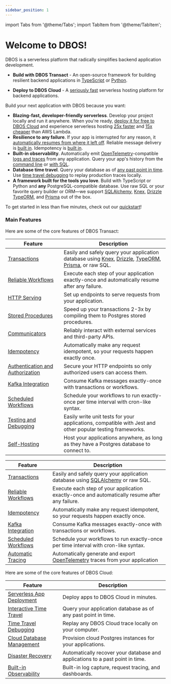 ```yaml
---
sidebar_position: 1
---
```


import Tabs from '@theme/Tabs';
import TabItem from '@theme/TabItem';

# Welcome to DBOS!

DBOS is a serverless platform that radically simplifies backend application development.

- **Build with DBOS Transact** - An open-source framework for building resilient backend applications in [TypeScript](https://github.com/dbos-inc/dbos-transact) or [Python](https://www.dbos.dev/dbos-transact-python).

- **Deploy to DBOS Cloud** - A [seriously fast](https://www.dbos.dev/blog/dbos-vs-aws-step-functions-benchmark) serverless hosting platform for backend applications.

Build your next application with DBOS because you want:

- **Blazing-fast, developer-friendly serverless**.  Develop your project locally and run it anywhere. When you're ready, [deploy it for free to DBOS Cloud](./getting-started/quickstart#deploy-your-first-app-to-the-cloud) and experience serverless hosting [25x faster](https://www.dbos.dev/blog/dbos-vs-aws-step-functions-benchmark) and [15x cheaper](https://www.dbos.dev/blog/dbos-vs-lambda-cost) than AWS Lambda.
- **Resilience to any failure**.  If your app is interrupted for any reason, it [automatically resumes from where it left off](./typescript/tutorials/workflow-tutorial#reliability-guarantees).  Reliable message delivery is [built in](./typescript/tutorials/workflow-communication-tutorial#reliability-guarantees-1). Idempotency is [built in](./typescript/tutorials/idempotency-tutorial).
- **Built-in observability**. Automatically emit [OpenTelemetry](https://opentelemetry.io/)-compatible [logs and traces](https://docs.dbos.dev/tutorials/logging) from any application. Query your app's history from the [command line](https://docs.dbos.dev/api-reference/cli#workflow-management-commands) or [with SQL](https://docs.dbos.dev/api-reference/system-tables).
- **Database time travel**. Query your database as of [any past point in time](./cloud-tutorials/interactive-timetravel.md). Use [time travel debugging](./cloud-tutorials/timetravel-debugging.md) to replay production traces locally.
- **A framework built for the tools you love**. Build with TypeScript or Python and **any** PostgreSQL-compatible database. Use raw SQL or your favorite query builder or ORM&mdash;we support  [SQLAlchemy](https://www.dbos.dev/dbos-transact-python), [Knex](./typescript/tutorials/using-knex.md), [Drizzle](./typescript/tutorials/using-drizzle.md) [TypeORM](./typescript/tutorials/using-typeorm.md), and [Prisma](./typescript/tutorials/using-prisma.md) out of the box.

To get started in less than five minutes, check out our [quickstart](./getting-started/quickstart)!

### Main Features

Here are some of the core features of DBOS Transact:

<Tabs groupId="language">
<TabItem value="typescript" label="TypeScript">

| Feature                                                                       | Description
| ----------------------------------------------------------------------------- | ------------------------------------------------------------------------------------------------------------------------- |
| [Transactions](./typescript/tutorials/transaction-tutorial.md)                           | Easily and safely query your application database using [Knex](./typescript/tutorials/using-knex.md), [Drizzle](./typescript/tutorials/using-drizzle.md), [TypeORM](./typescript/tutorials/using-typeorm.md), [Prisma](./typescript/tutorials/using-prisma.md), or raw SQL.
| [Reliable Workflows](./typescript/tutorials/workflow-tutorial)                           | Execute each step of your application exactly-once and automatically resume after any failure.
| [HTTP Serving](./typescript/tutorials/http-serving-tutorial)                             | Set up endpoints to serve requests from your application.
| [Stored Procedures](./typescript/tutorials/stored-proc-tutorial.md)                      | Speed up your transactions 2-3x by compiling them to Postgres stored procedures.
| [Communicators](./typescript/tutorials/http-serving-tutorial)                            | Reliably interact with external services and third-party APIs.
| [Idempotency](./typescript/tutorials/idempotency-tutorial)                               | Automatically make any request idempotent, so your requests happen exactly once.
| [Authentication and Authorization](./typescript/tutorials/authentication-authorization)  | Secure your HTTP endpoints so only authorized users can access them.
| [Kafka Integration](./typescript/tutorials/kafka-integration)                            | Consume Kafka messages exactly-once with transactions or workflows.
| [Scheduled Workflows](./typescript/tutorials/scheduled-workflows.md)                     | Schedule your workflows to run exactly-once per time interval with cron-like syntax.
| [Testing and Debugging](./typescript/tutorials/testing-tutorial)                         | Easily write unit tests for your applications, compatible with Jest and other popular testing frameworks.
| [Self-Hosting](./typescript/tutorials/self-hosting)                                      | Host your applications anywhere, as long as they have a Postgres database to connect to.

</TabItem>
<TabItem value="python" label="Python">

| Feature                                                                       | Description
| ----------------------------------------------------------------------------- | ------------------------------------------------------------------------------------------------------------------------- |
| [Transactions](./python/tutorials/transaction-tutorial.md)                                      | Easily and safely query your application database using [SQLAlchemy](https://www.sqlalchemy.org/) or raw SQL.
| [Reliable Workflows](./python/tutorials/workflow-tutorial.md)                                   | Execute each step of your application exactly-once and automatically resume after any failure.
| [Idempotency](./python/tutorials/idempotency-tutorial.md)                                       | Automatically make any request idempotent, so your requests happen exactly once.
| [Kafka Integration](https://www.dbos.dev/dbos-transact-python)                                  | Consume Kafka messages exactly-once with transactions or workflows.
| [Scheduled Workflows](./python/tutorials/scheduled-workflows.md)                                | Schedule your workflows to run exactly-once per time interval with cron-like syntax.
| [Automatic Tracing](./python/tutorials/logging-and-tracing.md)                                  | Automatically generate and export [OpenTelemetry](https://opentelemetry.io/) traces from your application

</TabItem>
</Tabs>

Here are some of the core features of DBOS Cloud:

| Feature                                                                          | Description
| -------------------------------------------------------------------------------- | ------------------------------------------------------------------------------------------------------------------------- |
| [Serverless App Deployment](./cloud-tutorials/application-management.md)         | Deploy apps to DBOS Cloud in minutes.
| [Interactive Time Travel](./cloud-tutorials/interactive-timetravel.md)           | Query your application database as of any past point in time.
| [Time Travel Debugging](./cloud-tutorials/timetravel-debugging.md)               | Replay any DBOS Cloud trace locally on your computer.
| [Cloud Database Management](./cloud-tutorials/database-management.md)            | Provision cloud Postgres instances for your applications.
| [Disaster Recovery](./cloud-tutorials/database-management.md#database-recovery)  | Automatically recover your database and applications to a past point in time.
| [Built-in Observability](./cloud-tutorials/monitoring-dashboard.md)              | Built-in log capture, request tracing, and dashboards.
